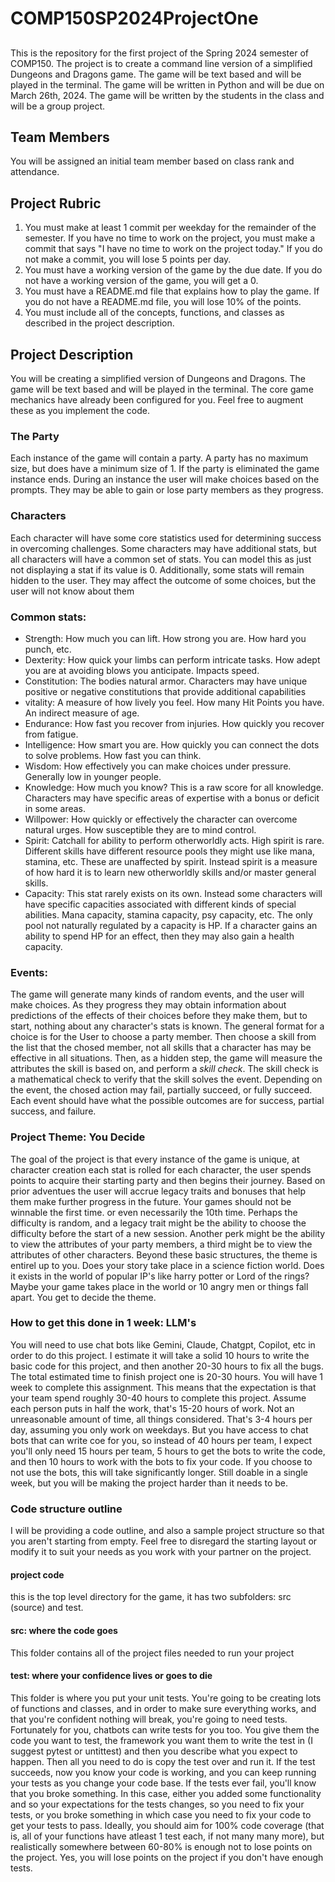 # COMP150SP2024ProjectOne
## 
This is the repository for the first project of the Spring 2024 semester of COMP150. The project is to create a command line version of a simplified Dungeons and Dragons game. The game will be text based and will be played in the terminal. The game will be written in Python and will be due on March 26th, 2024. The game will be written by the students in the class and will be a group project.

## Team Members
You will be assigned an initial team member based on class rank and attendance.

## Project Rubric
1. You must make at least 1 commit per weekday for the remainder of the semester. If you have no time to work on the project, you must make a commit that says "I have no time to work on the project today." If you do not make a commit, you will lose 5 points per day.
2. You must have a working version of the game by the due date. If you do not have a working version of the game, you will get a 0.
3. You must have a README.md file that explains how to play the game. If you do not have a README.md file, you will lose 10% of the points.
4. You must include all of the concepts, functions, and classes as described in the project description.

## Project Description
You will be creating a simplified version of Dungeons and Dragons. The game will be text based and will be played in the terminal. The core game mechanics have already been configured for you. Feel free to augment these as you implement the code.

### The Party
Each instance of the game will contain a party. A party has no maximum size, but does have a minimum size of 1. If the party is eliminated the game instance ends. During an instance the user will make choices based on the prompts. They may be able to gain or lose party members as they progress.

### Characters
Each character will have some core statistics used for determining success in overcoming challenges. Some characters may have additional stats, but all characters will have a common set of stats. You can model this as just not displaying a stat if its value is 0. Additionally, some stats will remain hidden to the user. They may affect the outcome of some choices, but the user will not know about them

### Common stats:
 - Strength: How much you can lift. How strong you are. How hard you punch, etc.
 - Dexterity: How quick your limbs can perform intricate tasks. How adept you are at avoiding blows you anticipate. Impacts speed.
 - Constitution: The bodies natural armor. Characters may have unique positive or negative constitutions that provide additional capabilities
 - vitality: A measure of how lively you feel. How many Hit Points you have. An indirect measure of age.
 - Endurance: How fast you recover from injuries. How quickly you recover from fatigue.
 - Intelligence: How smart you are. How quickly you can connect the dots to solve problems. How fast you can think.
 - Wisdom: How effectively you can make choices under pressure. Generally low in younger people.
 - Knowledge: How much you know? This is a raw score for all knowledge. Characters may have specific areas of expertise with a bonus or deficit in some areas.
 - Willpower: How quickly or effectively the character can overcome natural urges. How susceptible they are to mind control.
 - Spirit: Catchall for ability to perform otherworldly acts. High spirit is rare. Different skills have different resource pools they might use like mana, stamina, etc. These are unaffected by spirit. Instead spirit is a measure of how hard it is to learn new otherworldly skills and/or master general skills.
 - Capacity: This stat rarely exists on its own. Instead some characters will have specific capacities associated with different kinds of special abilities. Mana capacity, stamina capacity, psy capacity, etc. The only pool not naturally regulated by a capacity is HP. If a character gains an ability to spend HP for an effect, then they may also gain a health capacity.

### Events:
The game will generate many kinds of random events, and the user will make choices. As they progress they may obtain information about predictions of the effects of their choices before they make them, but to start, nothing about any character's stats is known. The general format for a choice is for the User to choose a party member. Then choose a skill from the list that the chosed member, not all skills that a character has may be effective in all situations. Then, as a hidden step, the game will measure the attributes the skill is based on, and perform a *skill check*. The skill check is a mathematical check to verify that the skill solves the event. Depending on the event, the chosed action may fail, partially succeed, or fully succeed. Each event should have what the possible outcomes are for success, partial success, and failure. 

### Project Theme: You Decide
The goal of the project is that every instance of the game is unique, at character creation each stat is rolled for each character, the user spends points to acquire their starting party and then begins their journey. Based on prior adventues the user will accrue legacy traits and bonuses that help them make further progress in the future. Your games should not be winnable the first time. or even necessarily the 10th time. Perhaps the difficulty is random, and a legacy trait might be the ability to choose the difficulty before the start of a new session. Another perk might be the ability to view the attributes of your party members, a third might be to view the attributes of other characters. Beyond these basic structures, the theme is entirel up to you. Does your story take place in a science fiction world. Does it exists in the world of popular IP's like harry potter or Lord of the rings? Maybe your game takes place in the world or 10 angry men or things fall apart. You get to decide the theme. 


### How to get this done in 1 week: LLM's
You will need to use chat bots like Gemini, Claude, Chatgpt, Copilot, etc in order to do this project. I estimate it will take a solid 10 hours to write the basic code for this project, and then another 20-30 hours to fix all the bugs. The total estimated time to finish project one is 20-30 hours. You will have 1 week to complete this assignment. This means that the expectation is that your team spend roughly 30-40 hours to complete this project. Assume each person puts in half the work, that's 15-20 hours of work. Not an unreasonable amount of time, all things considered. That's 3-4 hours per day, assuming you only work on weekdays. But you have access to chat bots that can write coe for you, so instead of 40 hours per team, I expect you'll only need 15 hours per team, 5 hours to get the bots to write the code, and then 10 hours to work with the bots to fix your code. If you choose to not use the bots, this will take significantly longer. Still doable in a single week, but you will be making the project harder than it needs to be. 


### Code structure outline
I will be providing a code outline, and also a sample project structure so that you aren't starting from empty. Feel free to disregard the starting layout or modify it to suit your needs as you work with your partner on the project. 

#### project code
this is the top level directory for the game, it has two subfolders: src (source) and test.

#### src: where the code goes
This folder contains all of the project files needed to run your project

#### test: where your confidence lives or goes to die
This folder is where you put your unit tests. You're going to be creating lots of functions and classes, and in order to make sure everything works, and that you're confident nothing will break, you're going to need tests. Fortunately for you, chatbots can write tests for you too. You give them the code you want to test, the framework you want them to write the test in (I suggest pytest or untittest) and then you describe what you expect to happen. Then all you need to do is copy the test over and run it. If the test succeeds, now you know your code is working, and you can keep running your tests as you change your code base. If the tests ever fail, you'll know that you broke something. In this case, either you added some functionality and so your expectations for the tests changes, so you need to fix your tests, or you broke something in which case you need to fix your code to get your tests to pass. Ideally, you should aim for 100% code coverage (that is, all of your functions have atleast 1 test each, if not many many more), but realistically somewhere between 60-80% is enough not to lose points on the project. Yes, you will lose points on the project if you don't have enough tests.


